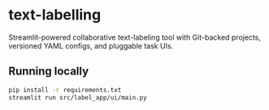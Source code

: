 # text-labelling

Streamlit-powered collaborative text-labeling tool with Git-backed projects, versioned YAML configs, and pluggable task UIs.

## Running locally

```bash
pip install -r requirements.txt
streamlit run src/label_app/ui/main.py
```
